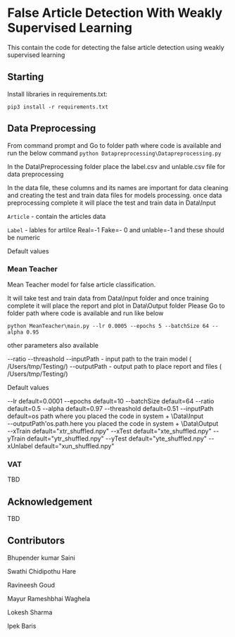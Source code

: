 # False Article Detection With Weakly Supervised Learning

This contain the code for detecting the false article detection using weakly supervised learning

## Starting


Install libraries in requirements.txt:

`pip3 install -r requirements.txt`


## Data Preprocessing 
From command prompt and Go to folder path where code is available and run the below command
`
python Datapreprocessing\Datapreprocessing.py
`

In the Data\Preprocessing folder place the label.csv and unlable.csv file for data preprocessing

In the data file, these columns and its names are important for data cleaning and creating the test and train data files for models processing. 
once data preprocessing complete it will place the test and train data in Data\Input

`Article` - contain the articles data

`Label` - lables for artilce Real=-1 Fake=- 0 and unlable=-1 and these should be numeric 

Default values 


### Mean Teacher
Mean Teacher model for false article classification.

It will take test and train data from Data\Input folder and once training complete it will place the report and plot in Data\Output folder
Please Go to folder path where code is available and run like below

`python MeanTeacher\main.py --lr 0.0005 --epochs 5 --batchSize 64 --alpha 0.95 
`

other parameters also available 


--ratio
--threashold
--inputPath  - input path to the train model ( /Users/tmp/Testing/)
--outputPath - output path to place report and files ( /Users/tmp/Testing/)


Default values 

--lr default=0.0001
--epochs default=10
--batchSize default=64
--ratio default=0.5
--alpha default=0.97
--threashold default=0.51
--inputPath default=os path where you placed the code in system + \Data\Input\
--outputPath'os.path.here you placed the code in system + \Data\Output\
--xTrain default="xtr_shuffled.npy"
--xTest default="xte_shuffled.npy"
--yTrain default="ytr_shuffled.npy"
--yTest default="yte_shuffled.npy"
--xUnlabel default="xun_shuffled.npy"


### VAT
TBD

## Acknowledgement
TBD


## Contributors

Bhupender kumar Saini

Swathi Chidipothu Hare

Ravineesh Goud

Mayur Rameshbhai Waghela

Lokesh Sharma

Ipek Baris
